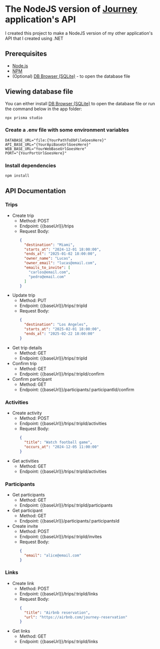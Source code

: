 # The NodeJS version of [Journey](https://github.com/LucasFdCosta/Journey/tree/master/api) application's API
I created this project to make a NodeJS version of my other application's API that I created using .NET

## Prerequisites
- [Node.js](https://nodejs.org/en/)
- [NPM](https://www.npmjs.com/)
- (Optional) [DB Browser (SQLite)](https://sqlitebrowser.org/dl/) - to open the database file

## Viewing database file
You can either install [DB Browser (SQLite)](https://sqlitebrowser.org/dl/) to open the database file or run the command below in the app folder:
```
npx prisma studio
```

### Create a .env file with some environment variables

```
DATABASE_URL="file:{YourPathToDbFileGoesHere}"
API_BASE_URL="{YourApiBaseUrlGoesHere}"
WEB_BASE_URL="YourWebBaseUrlGoesHere"
PORT="{YourPortUrlGoesHere}"
```

### Install dependencies
```
npm install
```

## API Documentation

### Trips
- Create trip
  - Method: POST
  - Endpoint: {{baseUrl}}/trips
  - Request Body:
    ```json
    {
      "destination": "Miami",
      "starts_at": "2024-12-01 18:00:00",
      "ends_at": "2025-01-02 18:00:00",
      "owner_name": "Lucas",
      "owner_email": "lucas@email.com",
      "emails_to_invite": [
        "carlos@email.com",
        "pedro@email.com"
      ]
    }
    ```
- Update trip
  - Method: PUT
  - Endpoint: {{baseUrl}}/trips/:tripId
  - Request Body:
    ```json
    {
      "destination": "Los Angeles",
      "starts_at": "2025-02-01 18:00:00",
      "ends_at": "2025-02-22 18:00:00"
    }
    ```
- Get trip details
  - Method: GET
  - Endpoint: {{baseUrl}}/trips/:tripId
- Confirm trip
  - Method: GET
  - Endpoint: {{baseUrl}}/trips/:tripId/confirm
- Confirm participant
  - Method: GET
  - Endpoint: {{baseUrl}}/participants/:participantId/confirm

### Activities
- Create activity
  - Method: POST
  - Endpoint: {{baseUrl}}/trips/:tripId/activities
  - Request Body:
    ```json
    {
      "title": "Watch football game",
      "occurs_at": "2024-12-05 11:00:00"
    }
    ```
- Get activities
  - Method: GET
  - Endpoint: {{baseUrl}}/trips/:tripId/activities

### Participants
- Get participants
  - Method: GET
  - Endpoint: {{baseUrl}}/trips/:tripId/participants
- Get participant
  - Method: GET
  - Endpoint: {{baseUrl}}/participants/:participantsId
- Create invite
  - Method: POST
  - Endpoint: {{baseUrl}}/trips/:tripId/invites
  - Request Body:
    ```json
    {
      "email": "alice@email.com"
    }
    ```

### Links
- Create link
  - Method: POST
  - Endpoint: {{baseUrl}}/trips/:tripId/links
  - Request Body:
    ```json
    {
      "title": "Airbnb reservation",
      "url": "https://airbnb.com/journey-reservation"
    }
    ```
- Get links
  - Method: GET
  - Endpoint: {{baseUrl}}/trips/:tripId/links
